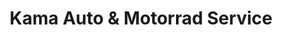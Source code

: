 ---
title: "Kama Auto & Motorrad Service"
url: /ottersberg/kama-auto-und-motorrad-service/
shop: Autowerkstatt
---